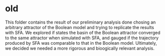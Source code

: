old
=======

This folder contains the result of our preliminary analysis done chosing an arbitrary attractor of the Boolean model and trying to replicate the results with SFA. We explored if states the basin of the Boolean attractor converged to the same attractor when simulated with SFA, and gauged if the trajectory produced by SFA was comparable to that in the Boolean model. Ultimately, we decided we needed a more rigorous and bioogically relevant analysis.